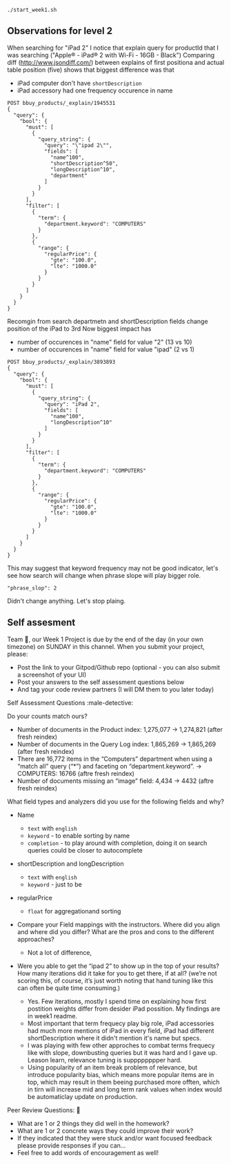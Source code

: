 ```
./start_week1.sh
```

## Observations for level 2
When searching for "iPad 2" I notice that explain query for productId that I was searching ("Apple® - iPad® 2 with Wi-Fi - 16GB - Black") 
Comparing diff (http://www.jsondiff.com/) between explains of first positiona and actual table position (five) shows that biggest difference was that

- iPad computer don't have `shortDescription`
- iPad accessory had one frequency occurence in name 

```
POST bbuy_products/_explain/1945531
{
  "query": {
    "bool": {
      "must": [
        {
          "query_string": {
            "query": "\"ipad 2\"",
            "fields": [
              "name^100",
              "shortDescription^50",
              "longDescription^10",
              "department"
            ]
          }
        }
      ],
      "filter": [
        {
          "term": {
            "department.keyword": "COMPUTERS"
          }
        },
        {
          "range": {
            "regularPrice": {
              "gte": "100.0",
              "lte": "1000.0"
            }
          }
        }
      ]
    }
  }
}
```

Recomgin from search departmetn and shortDescription fields change position of the iPad to 3rd
Now biggest impact has
- number of occurences in "name" field for value "2" (13 vs 10)
- number of occurences in "name" field for value "ipad" (2 vs 1)


```
POST bbuy_products/_explain/3893893
{
  "query": {
    "bool": {
      "must": [
        {
          "query_string": {
            "query": "iPad 2",
            "fields": [
              "name^100",
              "longDescription^10"
            ]
          }
        }
      ],
      "filter": [
        {
          "term": {
            "department.keyword": "COMPUTERS"
          }
        },
        {
          "range": {
            "regularPrice": {
              "gte": "100.0",
              "lte": "1000.0"
            }
          }
        }
      ]
    }
  }
}
```


This may suggest that keyword frequency may not be good indicator, let's see how search will change when phrase slope will play bigger role.
```
"phrase_slop": 2
```

Didn't change anything. 
Let's stop plaing.


## Self assesment
Team :tada:, our Week 1 Project is due by the end of the day (in your own timezone) on SUNDAY in this channel. When you submit your project, please:
- Post the link to your Gitpod/Github repo (optional - you can also submit a screenshot of your UI)
- Post your answers to the self assessment questions below
- And tag your code review partners (I will DM them to you later today)

Self Assessment Questions :male-detective:

Do your counts match ours?
- Number of documents in the Product index: 1,275,077 -> 1,274,821 (after fresh reindex)
- Number of documents in the Query Log index: 1,865,269 -> 1,865,269 (after fresh reindex)
- There are 16,772 items in the “Computers” department when using a “match all” query (“*”) and faceting on “department.keyword”. -> COMPUTERS: 16766 (aftre fresh reindex)
- Number of documents missing an “image” field: 4,434 -> 4432 (aftre fresh reindex)

What field types and analyzers did you use for the following fields and why?
- Name
  - `text` with `english`
  - `keyword` - to enable sorting by name
  - `completion` - to play around with completion, doing it on search queries could be closer to autocomplete 
  
- shortDescription and longDescription
  - `text` with `english`
  - `keyword` - just to be

- regularPrice
  - `float` for aggregationand sorting
  
- Compare your Field mappings with the instructors. Where did you align and where did you differ? What are the pros and cons to the different approaches?
  - Not a lot of difference, 

- Were you able to get the “ipad 2” to show up in the top of your results? How many iterations did it take for you to get there, if at all? (we’re not scoring this, of course, it’s just worth noting that hand tuning like this can often be quite time consuming.)
  - Yes. Few iterations, mostly I spend time on explaining how first postition weights differ from desider iPad possition. My findings are in week1 readme. 
  - Most important that term frequecy play big role, iPad accessories had much more mentions of iPad in every field, iPad had different shortDescription where it didn't mention it's name but specs.
  - I was playing with few other approches to combat terms frequecy like with slope, downbusting queries but it was hard and I gave up. Leason learn, relevance tuning is supppppppper hard.
  - Using popularity of an item break problem of relevance, but introduce popularity bias, which means more popular items are in top, which may result in them beeing purchased more offten, which in tirn will increase mid and long term rank values when index would be automaticlay update on production. 

Peer Review Questions: :handshake:
- What are 1 or 2 things they did well in the homework?
- What are 1 or 2 concrete ways they could improve their work?
- If they indicated that they were stuck and/or want focused feedback please provide responses if you can...
- Feel free to add words of encouragement as well!
